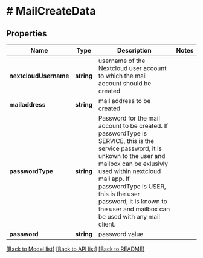 # # MailCreateData

## Properties

Name | Type | Description | Notes
------------ | ------------- | ------------- | -------------
**nextcloudUsername** | **string** | username of the Nextcloud user account to which the mail account should be created |
**mailaddress** | **string** | mail address to be created |
**passwordType** | **string** | Password for the mail account to be created. If passwordType is SERVICE, this is the service password, it is unkown to the user and mailbox can be exlusivly used within nextcloud mail app. If passwordType is USER, this is the user password, it is known to the user and mailbox can be used with any mail client. |
**password** | **string** | password value |

[[Back to Model list]](../../README.md#models) [[Back to API list]](../../README.md#endpoints) [[Back to README]](../../README.md)
